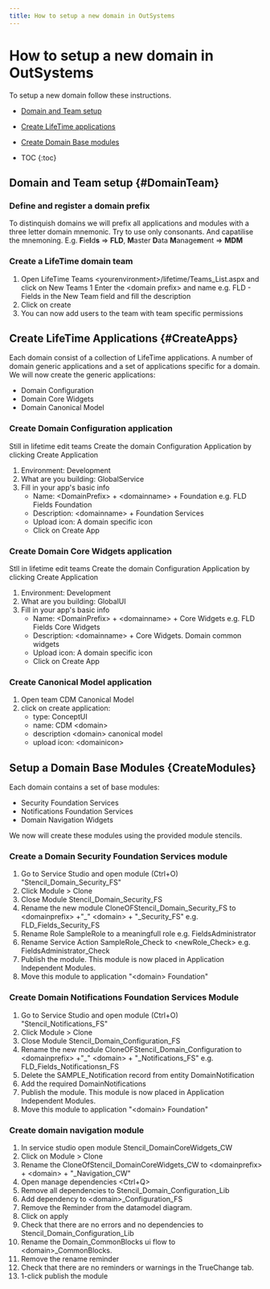 ```yaml
---
title: How to setup a new domain in OutSystems
---
```


# How to setup a new domain in OutSystems

To setup a new domain follow these instructions.

* [Domain and Team setup](#DomainTeam)
* [Create LifeTime applications](#CreateApps)
* [Create Domain Base modules](#CreateModules)

* TOC
{:toc}

## Domain and Team setup {#DomainTeam}

### Define and register a domain prefix

To distinquish domains we will prefix all applications and modules with a three letter domain mnemonic. Try to use only consonants. And capatilise the mnemoning. E.g. **F**ie**l**d**s**  =\> **FLD**, **M**aster **D**ata **M**anage**m**ent => **MDM**

### Create a LifeTime domain team

1. Open LifeTime Teams \<yourenvironment\>/lifetime/Teams_List.aspx and click on New Teams
1 Enter the \<domain prefix\> and name e.g. FLD - Fields in the New Team field and fill the description
1. Click on create
1. You can now add users to the team with team specific permissions

## Create LifeTime Applications {#CreateApps}

Each domain consist of a collection of LifeTime applications. A number of domain generic applications and a set of applications specific for a domain.
We will now create the generic applications:

* Domain Configuration
* Domain Core Widgets
* Domain Canonical Model

### Create Domain Configuration application

Still in lifetime edit teams
Create the domain Configuration Application by clicking Create Application

1. Environment: Development
1. What are you building:  GlobalService
1. Fill in your app's basic info
    * Name: \<DomainPrefix\> + \<domainname\> + Foundation e.g. FLD Fields Foundation
    * Description: \<domainname\> + Foundation Services
    * Upload icon: A domain specific icon
    * Click on Create App

### Create Domain Core Widgets application

Stll in lifetime edit teams
Create the domain Configuration Application by clicking Create Application

1. Environment: Development
1. What are you building:  GlobalUI
1. Fill in your app's basic info
    * Name: \<DomainPrefix\> + \<domainname\> + Core Widgets e.g. FLD Fields Core Widgets
    * Description: \<domainname\> + Core Widgets. Domain common widgets
    * Upload icon: A domain specific icon
    * Click on Create App

### Create Canonical Model application

1. Open team CDM Canonical Model
1. click on create application:
    * type: ConceptUI
    * name: CDM \<domain\>
    * description \<domain\> canonical model
    * upload icon: \<domainicon\>

## Setup a Domain Base Modules {CreateModules}

Each domain contains a set of base modules:

* Security Foundation Services
* Notifications Foundation Services
* Domain Navigation Widgets

We now will create these modules using the provided module stencils.

### Create a Domain Security Foundation Services module

1. Go to Service Studio and open module (Ctrl+O) "Stencil_Domain_Security_FS"
1. Click Module \> Clone
1. Close Module Stencil_Domain_Security_FS
1. Rename the new module CloneOFStencil_Domain_Security_FS to \<domainprefix\> +"_" \<domain\> + "_Security_FS" e.g. FLD_Fields_Security_FS
1. Rename Role SampleRole to a meaningfull role e.g. FieldsAdministrator
1. Rename Service Action SampleRole_Check to \<newRole_Check\> e.g. FieldsAdministrator_Check
1. Publish the module. This module is now placed in Application Independent Modules.
1. Move this module to application "\<domain\> Foundation"

### Create Domain Notifications Foundation Services Module

1. Go to Service Studio and open module (Ctrl+O) "Stencil_Notifications_FS"
1. Click Module \> Clone
1. Close Module Stencil_Domain_Configuration_FS
1. Rename the new module CloneOFStencil_Domain_Configuration to \<domainprefix\> +"_" \<domain\> + "_Notifications_FS" e.g. FLD_Fields_Notificationsn_FS
1. Delete the SAMPLE_Notification record from entity DomainNotification
1. Add the required DomainNotifications
1. Publish the module. This module is now placed in Application Independent Modules.
1. Move this module to application "\<domain\> Foundation"

### Create domain navigation module

1. In service studio open module Stencil_DomainCoreWidgets_CW
1. Click on Module \> Clone
1. Rename the CloneOfStencil_DomainCoreWidgets_CW to \<domainprefix\> + \<domain\> + "_Navigation_CW"
1. Open manage dependencies \<Ctrl+Q\>
1. Remove all dependencies to Stencil_Domain_Configuration_Lib
1. Add dependency to \<domain\>_Configuration_FS
1. Remove the Reminder from the datamodel diagram.
1. Click on apply
1. Check that there are no errors and no dependencies to Stencil_Domain_Configuration_Lib
1. Rename the Domain_CommonBlocks ui flow to \<domain\>_CommonBlocks.
1. Remove the rename reminder
1. Check that there are no reminders or warnings in the TrueChange tab.
1. 1-click publish the module
